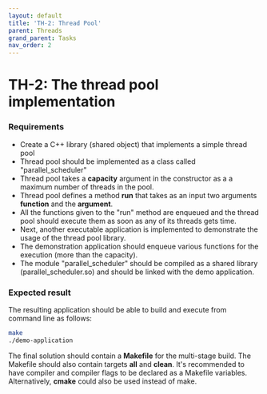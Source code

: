 ```yaml
---
layout: default
title: 'TH-2: Thread Pool'
parent: Threads
grand_parent: Tasks
nav_order: 2
---
```


# TH-2: The thread pool implementation

### Requirements 

- Create a C++ library (shared object) that implements a simple thread pool 
- Thread pool should be implemented as a class called "parallel_scheduler" 
- Thread pool takes a **capacity** argument in the constructor as a a maximum number of threads in the pool.
- Thread pool defines a method **run** that takes as an input two arguments **function** and the **argument**. 
- All the functions given to the "run" method are enqueued and the thread pool should execute them as soon as any of its threads gets time.
- Next, another executable application is implemented to demonstrate the usage of the thread pool library.
- The demonstration application should enqueue various functions for the execution (more than the capacity).
- The module "parallel_scheduler" should be compiled as a shared library (parallel_scheduler.so) and should be linked with the demo application.

### Expected result

The resulting application should be able to build and execute from command line as follows:

```sh
make
./demo-application
```

The final solution should contain a **Makefile** for the multi-stage build. The Makefile should also contain targets **all** and **clean**. It's recommended to have compiler and compiler flags to be declared as a Makefile variables. Alternatively, **cmake** could also be used instead of make. 
